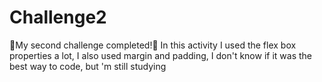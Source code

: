 # Challenge2

💛My second challenge completed!💛 In this activity I used the flex box properties a lot, I also used margin and padding, I don't know if it was the best way to code, but 'm still studying

